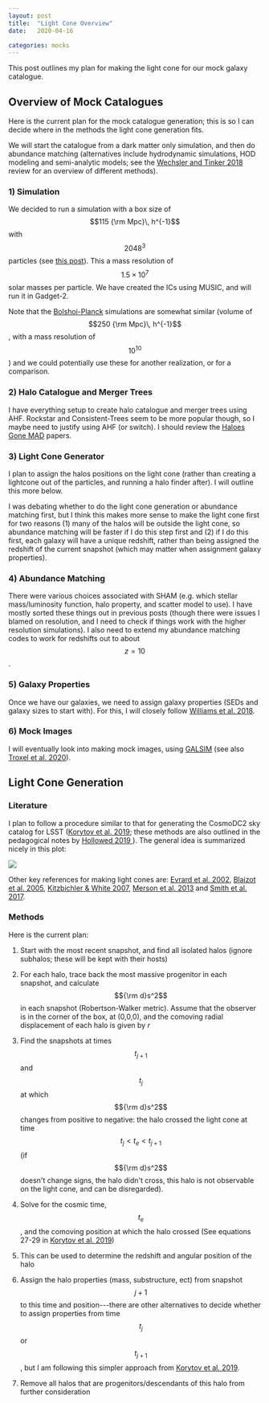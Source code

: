 ```yaml
---
layout: post
title:  "Light Cone Overview"
date:   2020-04-16

categories: mocks
---
```


This post outlines my plan for making the light cone for our mock galaxy catalogue.


## Overview of Mock Catalogues

Here is the current plan for the mock catalogue generation; this is so I can decide where in the methods the light cone generation fits.

We will start the catalogue from a dark matter only simulation, and then do abundance matching (alternatives include hydrodynamic simulations, HOD modeling and semi-analytic models; see the <a href="https://ui.adsabs.harvard.edu/abs/2018ARA%26A..56..435W/abstract">Wechsler and Tinker 2018</a> review for an overview of different methods).

### 1) Simulation

We decided to run a simulation with a box size of $$115 {\rm Mpc}\, h^{-1}$$ with $$2048^3$$ particles (see <a href="https://ndrakos.github.io/blog/mocks/Box_Size/">this post</a>). This a mass resolution of $$1.5 \times 10^7$$ solar masses per particle. We have created the ICs using MUSIC, and will run it in Gadget-2.


Note that the <a href="http://hipacc.ucsc.edu/Bolshoi/MergerTrees.html">Bolshoi-Planck</a> simulations are somewhat similar (volume of $$250 {\rm Mpc}\, h^{-1}$$, with a mass resolution of $$10^{10}$$) and we could potentially use these for another realization, or for a comparison.



### 2) Halo Catalogue and Merger Trees

I have everything setup to create halo catalogue and merger trees using AHF. Rockstar and Consistent-Trees seem to be more popular though, so I maybe need to justify using AHF (or switch). I should review the <a href="https://ui.adsabs.harvard.edu/abs/2011MNRAS.415.2293K/abstract">Haloes Gone MAD</a> papers.


### 3) Light Cone Generator

I plan to assign the halos positions on the light cone (rather than creating a lightcone out of the particles, and running a halo finder after). I will outline this more below.

I was debating whether to do the light cone generation or abundance matching first, but I think this makes more sense to make the light cone first for two reasons (1) many of the halos will be outside the light cone, so abundance matching will be faster if I do this step first and (2) if I do this first, each galaxy will have a unique redshift, rather than being assigned the redshift of the current snapshot (which may matter when assignment galaxy properties).


### 4) Abundance Matching

There were various choices associated with SHAM (e.g. which stellar mass/luminosity function, halo property, and scatter model to use). I have mostly sorted these things out in previous posts (though there were issues I blamed on resolution, and I need to check if things work with the higher resolution simulations). I also need to extend my abundance matching codes to work for redshifts out to about $$z=10$$.


### 5) Galaxy Properties

Once we have our galaxies, we need to assign galaxy properties (SEDs and galaxy sizes to start with). For this, I will closely follow <a href="https://ui.adsabs.harvard.edu/abs/2018ApJS..236...33W/abstract"> Williams et al. 2018</a>.

### 6) Mock Images

I will eventually look into making mock images, using <a href="https://ui.adsabs.harvard.edu/abs/2015A%26C....10..121R/abstract">GALSIM</a> (see also <a href="https://ui.adsabs.harvard.edu/abs/2019arXiv191209481T/abstract">Troxel et al. 2020</a>).




## Light Cone Generation

### Literature

I plan to follow a procedure similar to that for generating the CosmoDC2 sky catalog for LSST (<a href="https://ui.adsabs.harvard.edu/abs/2019ApJS..245...26K/abstract">Korytov et al. 2019</a>; these methods are  also outlined in the pedagogical notes by <a href="https://ui.adsabs.harvard.edu/abs/2019arXiv190608355H/abstract"> Hollowed 2019 </a>). The general idea is summarized nicely in this plot:

<img src="{{ site.baseurl }}/assets/plots/Korytov_LightCone.png">


Other key references for making light cones are: <a href="https://ui.adsabs.harvard.edu/abs/2002ApJ...573....7E/abstract">Evrard et al. 2002</a>, <a href="https://ui.adsabs.harvard.edu/abs/2005MNRAS.360..159B/abstract">Blaizot et al. 2005</a>, <a href="https://ui.adsabs.harvard.edu/abs/2007MNRAS.376....2K/abstract">Kitzbichler & White 2007</a>,  <a href="https://ui.adsabs.harvard.edu/abs/2013MNRAS.429..556M/abstract">Merson et al. 2013</a> and <a href="https://ui.adsabs.harvard.edu/abs/2017MNRAS.470.4646S/abstract">Smith et al. 2017</a>.


### Methods

Here is the current plan:

1) Start with the most recent snapshot, and find all isolated halos (ignore subhalos; these will be kept with their hosts)

2) For each halo, trace back the most massive progenitor in each snapshot, and calculate $${\rm d}s^2$$ in each snapshot (Robertson-Walker metric). Assume that the observer is in the corner of the box, at (0,0,0), and the comoving radial displacement of each halo is given by $r$

3) Find the snapshots at times $$t_{j+1}$$ and $$t_j$$ at which $${\rm d}s^2$$ changes from positive to negative: the halo crossed the light cone at time $$t_j<t_e<t_{j+1}$$ (if  $${\rm d}s^2$$ doesn't change signs, the halo didn't cross, this halo is not observable on the light cone, and can be disregarded).

4) Solve for the cosmic time, $$t_e$$, and the comoving position at which the halo crossed (See equations 27-29 in <a href="https://ui.adsabs.harvard.edu/abs/2019ApJS..245...26K/abstract">Korytov et al. 2019</a>)

5) This can be used to determine the redshift and angular position of the halo

6) Assign the halo properties (mass, substructure, ect) from snapshot $$j+1$$ to this time and position---there are other alternatives to decide whether to assign properties from time $$t_j$$ or $$t_{j+1}$$, but I am following this simpler approach from <a href="https://ui.adsabs.harvard.edu/abs/2019ApJS..245...26K/abstract">Korytov et al. 2019</a>.

7) Remove all halos that are progenitors/descendants of this halo from further consideration
